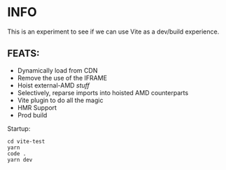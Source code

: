 # INFO
This is an experiment to see if we can use Vite as a dev/build experience.

## FEATS:
- Dynamically load from CDN
- Remove the use of the IFRAME
- Hoist external-AMD *stuff*
- Selectively, reparse imports into hoisted AMD counterparts
- Vite plugin to do all the magic
- HMR Support
- Prod build

Startup:
```
cd vite-test
yarn
code .
yarn dev
```
